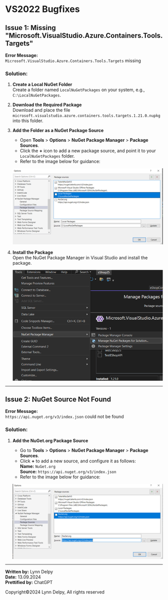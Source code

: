 # VS2022 Bugfixes

## Issue 1: Missing "Microsoft.VisualStudio.Azure.Containers.Tools.Targets"
**Error Message:**  
`Microsoft.VisualStudio.Azure.Containers.Tools.Targets` missing

### Solution:
1. **Create a Local NuGet Folder**  
   Create a folder named `LocalNuGetPackages` on your system, e.g.,  
   `C:\LocalNuGetPackages`.

2. **Download the Required Package**  
   Download and place the file `microsoft.visualstudio.azure.containers.tools.targets.1.21.0.nupkg` into this folder.

3. **Add the Folder as a NuGet Package Source**  
   - Open **Tools** > **Options** > **NuGet Package Manager** > **Package Sources**.
   - Click the **+** icon to add a new package source, and point it to your `LocalNuGetPackages` folder.
   - Refer to the image below for guidance:

   ![Adding NuGet Package Source](images/optionsAdd.png)

4. **Install the Package**  
   Open the NuGet Package Manager in Visual Studio and install the package.

   ![Installing the package](images/install.png)

---

## Issue 2: NuGet Source Not Found  
**Error Message:**  
`https://api.nuget.org/v3/index.json` could not be found

### Solution:
1. **Add the NuGet.org Package Source**  
   - Go to **Tools** > **Options** > **NuGet Package Manager** > **Package Sources**.
   - Click **+** to add a new source, and configure it as follows:  
     **Name:** `NuGet.org`  
     **Source:** `https://api.nuget.org/v3/index.json`
   - Refer to the image below for guidance:

   ![NuGet.org Source Setup](images/Nuget-org.png)

---

**Written by:** Lynn Delpy  
**Date:** 13.09.2024  
**Prettified by:** ChatGPT

Copyright©2024 Lynn Delpy, All rights reserved